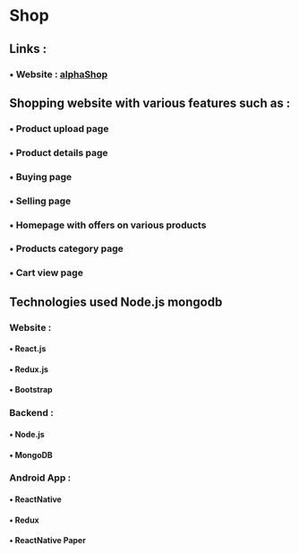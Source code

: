 # Shop
## Links :
### • Website : [alphaShop](https://alphashop-1f940.web.app/)
## Shopping website with various features such as : 
###  • Product upload page
###  • Product details page
###  • Buying page
###  • Selling page
###  • Homepage with offers on various products
###  • Products category page
###  • Cart view page

## Technologies used Node.js mongodb
### Website : 
#### • React.js
#### • Redux.js
#### • Bootstrap

### Backend : 
#### • Node.js
#### • MongoDB

### Android App : 
#### • ReactNative
#### • Redux
#### • ReactNative Paper
